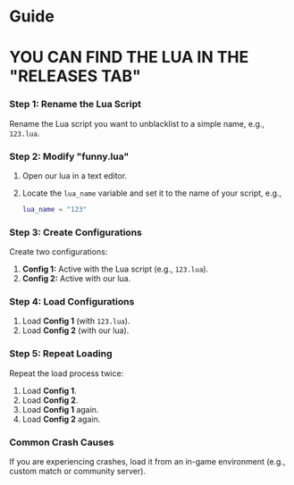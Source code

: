 # Guide

# YOU CAN FIND THE LUA IN THE "RELEASES TAB"

### Step 1: Rename the Lua Script
Rename the Lua script you want to unblacklist to a simple name, e.g., `123.lua`.

### Step 2: Modify "funny.lua"
1. Open our lua in a text editor.
2. Locate the `lua_name` variable and set it to the name of your script, e.g.,

    ```lua
    lua_name = "123"
    ```

### Step 3: Create Configurations
Create two configurations:
1. **Config 1:** Active with the Lua script (e.g., `123.lua`).
2. **Config 2:** Active with our lua.

### Step 4: Load Configurations
1. Load **Config 1** (with `123.lua`).
2. Load **Config 2** (with our lua).

### Step 5: Repeat Loading
Repeat the load process twice:
1. Load **Config 1**.
2. Load **Config 2**.
3. Load **Config 1** again.
4. Load **Config 2** again.

### Common Crash Causes
If you are experiencing crashes, load it from an in-game environment (e.g., custom match or community server).
